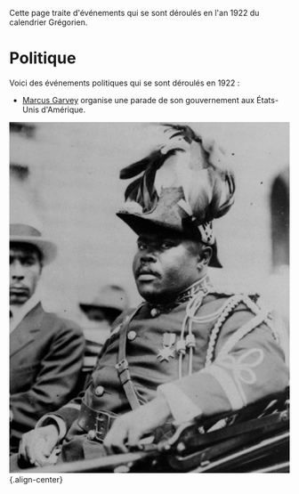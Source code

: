 <!-- TITLE: 1922 -->
<!-- SUBTITLE: Événement s'étant déroulés en 1922 -->

Cette page traite d'événements qui se sont déroulés en l'an 1922 du calendrier Grégorien.

# Politique
Voici des événements politiques qui se sont déroulés en 1922 :
* [Marcus Garvey](/personnalite/homme/polymathe/caraibes/midi/colonie/xamayca/marcus-gavey) organise une parade de son gouvernement aux États-Unis d'Amérique.

![Marcus Garvey March 1922](/uploads/personnalite/marcus-garvey-march-1922.png "Marcus Garvey 1922"){.align-center}